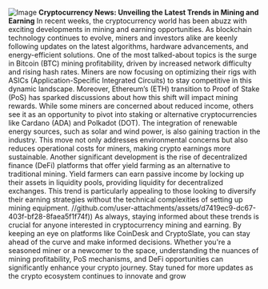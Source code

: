
![Image](https://github.com/user-attachments/assets/4a25d116-2220-4385-b08e-f287af8fcbc4)
**Cryptocurrency News: Unveiling the Latest Trends in Mining and Earning**
In recent weeks, the cryptocurrency world has been abuzz with exciting developments in mining and earning opportunities. As blockchain technology continues to evolve, miners and investors alike are keenly following updates on the latest algorithms, hardware advancements, and energy-efficient solutions. One of the most talked-about topics is the surge in Bitcoin (BTC) mining profitability, driven by increased network difficulty and rising hash rates. Miners are now focusing on optimizing their rigs with ASICs (Application-Specific Integrated Circuits) to stay competitive in this dynamic landscape.
Moreover, Ethereum’s (ETH) transition to Proof of Stake (PoS) has sparked discussions about how this shift will impact mining rewards. While some miners are concerned about reduced income, others see it as an opportunity to pivot into staking or alternative cryptocurrencies like Cardano (ADA) and Polkadot (DOT). The integration of renewable energy sources, such as solar and wind power, is also gaining traction in the industry. This move not only addresses environmental concerns but also reduces operational costs for miners, making crypto earnings more sustainable.
Another significant development is the rise of decentralized finance (DeFi) platforms that offer yield farming as an alternative to traditional mining. Yield farmers can earn passive income by locking up their assets in liquidity pools, providing liquidity for decentralized exchanges. This trend is particularly appealing to those looking to diversify their earning strategies without the technical complexities of setting up mining equipment.
 //github.com/user-attachments/assets/d7419ec9-dc67-403f-bf28-8faea5f1f74f))
As always, staying informed about these trends is crucial for anyone interested in cryptocurrency mining and earning. By keeping an eye on platforms like CoinDesk and CryptoSlate, you can stay ahead of the curve and make informed decisions. Whether you're a seasoned miner or a newcomer to the space, understanding the nuances of mining profitability, PoS mechanisms, and DeFi opportunities can significantly enhance your crypto journey. Stay tuned for more updates as the crypto ecosystem continues to innovate and grow
